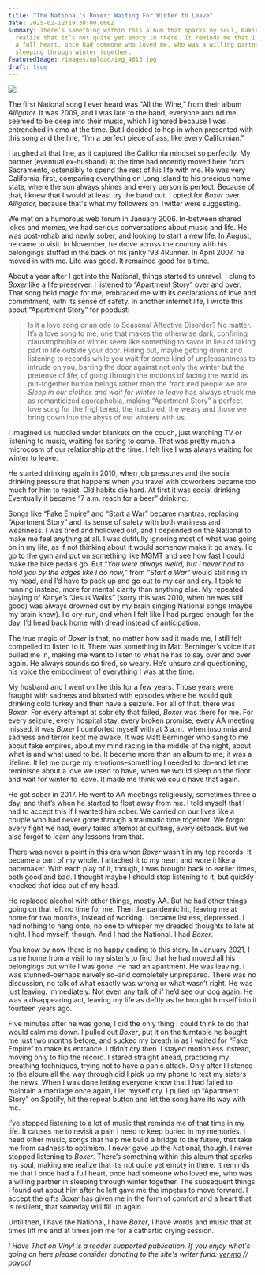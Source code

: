 ```yaml
---
title: "The National's Boxer: Waiting For Winter to Leave"
date: 2025-02-12T19:38:00.000Z
summary: There’s something within this album that sparks my soul, making me
  realize that it’s not quite yet empty in there. It reminds me that I once had
  a full heart, once had someone who loved me, who was a willing partner in
  sleeping through winter together.
featuredImage: /images/upload/img_4613.jpg
draft: true
---
```

![](/images/upload/img_4613.jpg)

The first National song I ever heard was “All the Wine,” from their album *Alligator.* It was 2009, and I was late to the band; everyone around me seemed to be deep into their music, which I ignored because I was entrenched in emo at the time. But I decided to hop in when presented with this song and the line, “I’m a perfect piece of ass, like every Californian.”

I laughed at that line, as it captured the California mindset so perfectly. My partner (eventual ex-husband) at the time had recently moved here from Sacramento, ostensibly to spend the rest of his life with me. He was very California-first, comparing everything on Long Island to his precious home state, where the sun always shines and every person is perfect. Because of that, I knew that I would at least try the band out. I opted for *Boxer* over *Alligator,* because that's what my followers on Twitter were suggesting.

We met on a humorous web forum in January 2006. In-between shared jokes and memes, we had serious conversations about music and life. He was post-rehab and newly sober, and looking to start a new life. In August, he came to visit. In November, he drove across the country with his belongings stuffed in the back of his janky ‘93 4Runner. In April 2007, he moved in with me. Life was good. It remained good for a time.

About a year after I got into the National, things started to unravel. I clung to *Boxer* like a life preserver. I listened to “Apartment Story” over and over. That song held magic for me, embraced me with its declarations of love and commitment, with its sense of safety. In another internet life, I wrote this about “Apartment Story” for popdust:

> Is it a love song or an ode to Seasonal Affective Disorder? No matter. It’s a love song to me, one that makes the otherwise dark, confining claustrophobia of winter seem like something to savor in lieu of taking part in life outside your door. Hiding out, maybe getting drunk and listening to records while you wait for some kind of unpleasantness to intrude on you, barring the door against not only the winter but the pretense of life, of going through the motions of facing the world as put-together human beings rather than the fractured people we are. *Sleep in our clothes and wait for winter to leave* has always struck me as romanticized agoraphobia, making “Apartment Story” a perfect love song for the frightened, the fractured, the weary and those we bring down into the abyss of our winters with us.

I imagined us huddled under blankets on the couch, just watching TV or listening to music, waiting for spring to come. That was pretty much a microcosm of our relationship at the time. I felt like I was always waiting for winter to leave.

He started drinking again in 2010, when job pressures and the social drinking pressure that happens when you travel with coworkers became too much for him to resist. Old habits die hard. At first it was social drinking. Eventually it became “7 a.m. reach for a beer” drinking.

Songs like “Fake Empire” and “Start a War” became mantras, replacing “Apartment Story” and its sense of safety with both wariness and weariness. I was tired and hollowed out, and I depended on the National to make me feel anything at all. I was dutifully ignoring most of what was going on in my life, as if not thinking about it would somehow make it go away. I’d go to the gym and put on something like MGMT and see how fast I could make the bike pedals go. But “*You were always weird, but I never had to hold you by the edges like I do now,”* from *“*Start a War*"* would still ring in my head, and I’d have to pack up and go out to my car and cry. I took to running instead, more for mental clarity than anything else. My repeated playing of Kanye’s “Jesus Walks” (sorry this was 2010, when he was still good) was always drowned out by my brain singing National songs (maybe my brain knew). I’d cry-run, and when I felt like I had purged enough for the day, I’d head back home with dread instead of anticipation.

The true magic of *Boxer* is that, no matter how sad it made me, I still felt compelled to listen to it. There was something in Matt Berninger’s voice that pulled me in, making me want to listen to what he has to say over and over again. He always sounds so tired, so weary. He’s unsure and questioning, his voice the embodiment of everything I was at the time.

My husband and I went on like this for a few years. Those years were fraught with sadness and bloated with episodes where he would quit drinking cold turkey and then have a seizure. For all of that, there was *Boxer*. For every attempt at sobriety that failed, *Boxer* was there for me. For every seizure, every hospital stay, every broken promise, every AA meeting missed, it was *Boxer* I comforted myself with at 3 a.m., when insomnia and sadness and terror kept me awake. It was Matt Berninger who sang to me about fake empires, about my mind racing in the middle of the night, about what is and what used to be. It became more than an album to me; it was a lifeline. It let me purge my emotions–something I needed to do–and let me reminisce about a love we used to have, when we would sleep on the floor and wait for winter to leave. It made me think we could have that again.

He got sober in 2017. He went to AA meetings religiously, sometimes three a day, and that’s when he started to float away from me. I told myself that I had to accept this if I wanted him sober. We carried on our lives like a couple who had never gone through a traumatic time together. We forgot every fight we had, every failed attempt at quitting, every setback. But we also forgot to learn any lessons from that.

There was never a point in this era when *Boxer* wasn’t in my top records. It became a part of my whole. I attached it to my heart and wore it like a pacemaker. With each play of it, though, I was brought back to earlier times, both good and bad. I thought maybe I should stop listening to it, but quickly knocked that idea out of my head.

He replaced alcohol with other things, mostly AA. But he had other things going on that left no time for me. Then the pandemic hit, leaving me at home for two months, instead of working. I became listless, depressed. I had nothing to hang onto, no one to whisper my dreaded thoughts to late at night. I had myself, though. And I had the National. I had *Boxer*.

You know by now there is no happy ending to this story. In January 2021, I came home from a visit to my sister’s to find that he had moved all his belongings out while I was gone. He had an apartment. He was leaving. I was stunned–perhaps naively so–and completely unprepared. There was no discussion, no talk of what exactly was wrong or what wasn’t right. He was just leaving. Immediately. Not even any talk of if he’d see our dog again. He was a disappearing act, leaving my life as deftly as he brought himself into it fourteen years ago.

Five minutes after he was gone, I did the only thing I could think to do that would calm me down. I pulled out *Boxer*, put it on the turntable he bought me just two months before, and sucked my breath in as I waited for “Fake Empire” to make its entrance. I didn’t cry then. I stayed motionless instead, moving only to flip the record. I stared straight ahead, practicing my breathing techniques, trying not to have a panic attack. Only after I listened to the album all the way through did I pick up my phone to text my sisters the news. When I was done letting everyone know that I had failed to maintain a marriage once again, I let myself cry. I pulled up “Apartment Story” on Spotify, hit the repeat button and let the song have its way with me.

I’ve stopped listening to a lot of music that reminds me of that time in my life. It causes me to revisit a pain I need to keep buried in my memories. I need other music, songs that help me build a bridge to the future, that take me from sadness to optimism. I never gave up the National, though. I never stopped listening to *Boxer*. There’s something within this album that sparks my soul, making me realize that it’s not quite yet empty in there. It reminds me that I once had a full heart, once had someone who loved me, who was a willing partner in sleeping through winter together. The subsequent things I found out about him after he left gave me the impetus to move forward. I accept the gifts *Boxer* has given me in the form of comfort and a heart that is resilient, that someday will fill up again.

Until then, I have the National, I have *Boxer*, I have words and music that at times lift me and at times join me for a cathartic crying session.

*I Have That on Vinyl is a reader supported publication. If you enjoy what's going on here please consider donating to the site's writer fund: [venmo](https://account.venmo.com/u/Michele-Catalano2659) // [paypal](https://www.paypal.com/paypalme/goingitaloneny?country.x=US&locale.x=en_US)*
